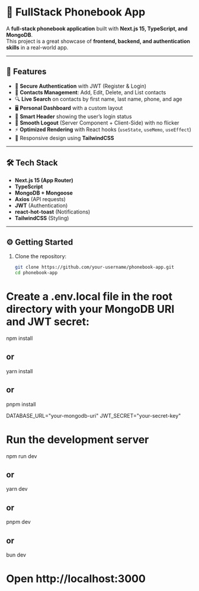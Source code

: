# 📱 FullStack Phonebook App

A **full-stack phonebook application** built with **Next.js 15, TypeScript, and MongoDB**.  
This project is a great showcase of **frontend, backend, and authentication skills** in a real-world app.

---

## 🚀 Features

- 🔑 **Secure Authentication** with JWT (Register & Login)  
- 📇 **Contacts Management**: Add, Edit, Delete, and List contacts  
- 🔍 **Live Search** on contacts by first name, last name, phone, and age  
- 🖥️ **Personal Dashboard** with a custom layout  
- 🧭 **Smart Header** showing the user’s login status  
- 🚪 **Smooth Logout** (Server Component + Client-Side) with no flicker  
- ⚡ **Optimized Rendering** with React hooks (`useState`, `useMemo`, `useEffect`)  
- 🎨 Responsive design using **TailwindCSS**  

---

## 🛠️ Tech Stack

- **Next.js 15 (App Router)**  
- **TypeScript**  
- **MongoDB + Mongoose**  
- **Axios** (API requests)  
- **JWT** (Authentication)  
- **react-hot-toast** (Notifications)  
- **TailwindCSS** (Styling)  

---

## ⚙️ Getting Started

1. Clone the repository:
   ```bash
   git clone https://github.com/your-username/phonebook-app.git
   cd phonebook-app

# Create a .env.local file in the root directory with your MongoDB URI and JWT secret:

npm install
## or
yarn install
## or
pnpm install

DATABASE_URL="your-mongodb-uri"
JWT_SECRET="your-secret-key"

# Run the development server
npm run dev
## or
yarn dev
## or
pnpm dev
## or
bun dev

# Open http://localhost:3000

